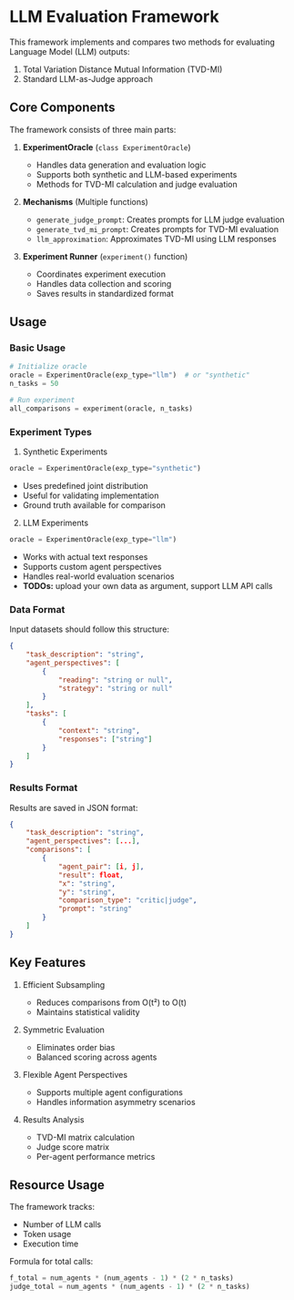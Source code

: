 # LLM Evaluation Framework

This framework implements and compares two methods for evaluating Language Model (LLM) outputs:
1. Total Variation Distance Mutual Information (TVD-MI) 
2. Standard LLM-as-Judge approach

## Core Components

The framework consists of three main parts:

1. **ExperimentOracle** (`class ExperimentOracle`)
   - Handles data generation and evaluation logic
   - Supports both synthetic and LLM-based experiments
   - Methods for TVD-MI calculation and judge evaluation

2. **Mechanisms** (Multiple functions)
   - `generate_judge_prompt`: Creates prompts for LLM judge evaluation
   - `generate_tvd_mi_prompt`: Creates prompts for TVD-MI evaluation
   - `llm_approximation`: Approximates TVD-MI using LLM responses

3. **Experiment Runner** (`experiment()` function)
   - Coordinates experiment execution
   - Handles data collection and scoring
   - Saves results in standardized format

## Usage

### Basic Usage

```python
# Initialize oracle
oracle = ExperimentOracle(exp_type="llm")  # or "synthetic"
n_tasks = 50

# Run experiment
all_comparisons = experiment(oracle, n_tasks)
```

### Experiment Types

1. Synthetic Experiments
```python
oracle = ExperimentOracle(exp_type="synthetic")
```
- Uses predefined joint distribution
- Useful for validating implementation
- Ground truth available for comparison

2. LLM Experiments
```python
oracle = ExperimentOracle(exp_type="llm")
```
- Works with actual text responses
- Supports custom agent perspectives
- Handles real-world evaluation scenarios
- **TODOs:** upload your own data as argument, support LLM API calls

### Data Format

Input datasets should follow this structure:
```json
{
    "task_description": "string",
    "agent_perspectives": [
        {
            "reading": "string or null",
            "strategy": "string or null"
        }
    ],
    "tasks": [
        {
            "context": "string",
            "responses": ["string"]
        }
    ]
}
```

### Results Format

Results are saved in JSON format:
```json
{
    "task_description": "string",
    "agent_perspectives": [...],
    "comparisons": [
        {
            "agent_pair": [i, j],
            "result": float,
            "x": "string",
            "y": "string", 
            "comparison_type": "critic|judge",
            "prompt": "string"
        }
    ]
}
```

## Key Features

1. Efficient Subsampling
   - Reduces comparisons from O(t²) to O(t)
   - Maintains statistical validity
   
2. Symmetric Evaluation
   - Eliminates order bias
   - Balanced scoring across agents

3. Flexible Agent Perspectives
   - Supports multiple agent configurations
   - Handles information asymmetry scenarios

4. Results Analysis
   - TVD-MI matrix calculation
   - Judge score matrix
   - Per-agent performance metrics

## Resource Usage

The framework tracks:
- Number of LLM calls
- Token usage
- Execution time

Formula for total calls:
```python
f_total = num_agents * (num_agents - 1) * (2 * n_tasks)
judge_total = num_agents * (num_agents - 1) * (2 * n_tasks)
```
